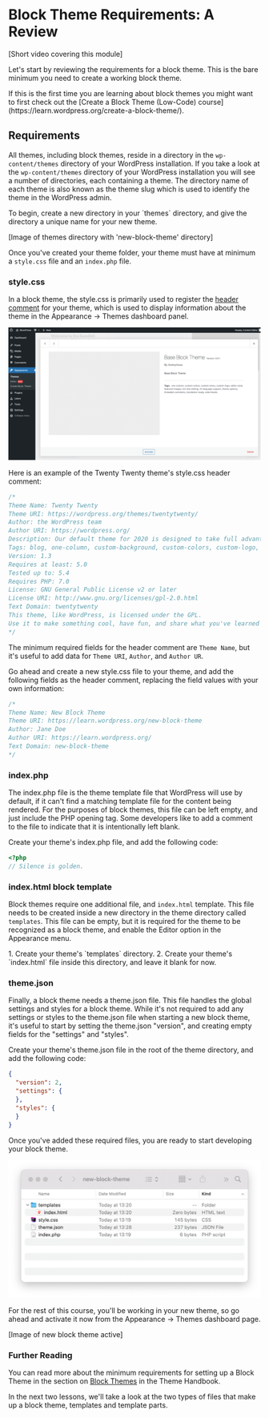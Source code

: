 # Block Theme Requirements: A Review

[Short video covering this module]

Let's start by reviewing the requirements for a block theme. This is the bare minimum you need to create a working block theme.

<div class="callout">
    If this is the first time you are learning about block themes you might want to first check out the [Create a Block Theme (Low-Code) course](https://learn.wordpress.org/create-a-block-theme/).
</div>

## Requirements

All themes, including block themes, reside in a directory in the `wp-content/themes` directory of your WordPress installation. If you take a look at the `wp-content/themes` directory of your WordPress installation you will see a number of directories, each containing a theme. The directory name of each theme is also known as the theme slug which is used to identify the theme in the WordPress admin.

<div class="callout callout-tutorial">
    To begin, create a new directory in your `themes` directory, and give the directory a unique name for your new theme.
</div>

[Image of themes directory with 'new-block-theme' directory]

Once you've created your theme folder, your theme must have at minimum a `style.css` file and an `index.php` file. 

### style.css

In a block theme, the style.css is primarily used to register the [header comment](https://developer.wordpress.org/themes/basics/main-stylesheet-style-css/#basic-structure) for your theme, which is used to display information about the theme in the Appearance -> Themes dashboard panel. 

![Theme Information](/images/module-01/base-block-theme-01.png)

Here is an example of the Twenty Twenty theme's style.css header comment:

```css
/*
Theme Name: Twenty Twenty
Theme URI: https://wordpress.org/themes/twentytwenty/
Author: the WordPress team
Author URI: https://wordpress.org/
Description: Our default theme for 2020 is designed to take full advantage of the flexibility of the block editor. Organizations and businesses have the ability to create dynamic landing pages with endless layouts using the group and column blocks. The centered content column and fine-tuned typography also makes it perfect for traditional blogs. Complete editor styles give you a good idea of what your content will look like, even before you publish. You can give your site a personal touch by changing the background colors and the accent color in the Customizer. The colors of all elements on your site are automatically calculated based on the colors you pick, ensuring a high, accessible color contrast for your visitors.
Tags: blog, one-column, custom-background, custom-colors, custom-logo, custom-menu, editor-style, featured-images, footer-widgets, full-width-template, rtl-language-support, sticky-post, theme-options, threaded-comments, translation-ready, block-styles, wide-blocks, accessibility-ready
Version: 1.3
Requires at least: 5.0
Tested up to: 5.4
Requires PHP: 7.0
License: GNU General Public License v2 or later
License URI: http://www.gnu.org/licenses/gpl-2.0.html
Text Domain: twentytwenty
This theme, like WordPress, is licensed under the GPL.
Use it to make something cool, have fun, and share what you've learned with others.
*/
```

The minimum required fields for the header comment are `Theme Name`, but it's useful to add data for `Theme URI`, `Author`, and `Author UR`. 

<div class="callout callout-tutorial">
    Go ahead and create a new style.css file to your theme, and add the following fields as the header comment, replacing the field values with your own information:
</div>

```css
/*
Theme Name: New Block Theme
Theme URI: https://learn.wordpress.org/new-block-theme
Author: Jane Doe
Author URI: https://learn.wordpress.org/
Text Domain: new-block-theme
*/
```

### index.php

The index.php file is the theme template file that WordPress will use by default, if it can't find a matching template file for the content being rendered. For the purposes of block themes, this file can be left empty, and just include the PHP opening tag. Some developers like to add a comment to the file to indicate that it is intentionally left blank.

<div class="callout callout-tutorial">
    Create your theme's index.php file, and add the following code:
</div>

```php
<?php
// Silence is golden.
```

### index.html block template

Block themes require one additional file, and `index.html` template. This file needs to be created inside a new directory in the theme directory called `templates`. This file can be empty, but it is required for the theme to be recognized as a block theme, and enable the Editor option in the Appearance menu.

<div class="callout callout-tutorial">
    1. Create your theme's `templates` directory.
    2. Create your theme's `index.html` file inside this directory, and leave it blank for now.
</div>

### theme.json

Finally, a block theme needs a theme.json file. This file handles the global settings and styles for a block theme. While it's not required to add any settings or styles to the theme.json file when starting a new block theme, it's useful to start by setting the theme.json "version", and creating empty fields for the "settings" and "styles".

<div class="callout callout-tutorial">
    Create your theme's theme.json file in the root of the theme directory, and add the following code:
</div>

```json
{
  "version": 2,
  "settings": {
  },
  "styles": {
  }
}
```

Once you've added these required files, you are ready to start developing your block theme.

![Minimum Theme Requirements](/images/module-01/directory-structure.png)

<div class="callout callout-tutorial">
    For the rest of this course, you'll be working in your new theme, so go ahead and activate it now from the Appearance -> Themes dashboard page.
</div>

[Image of new block theme active]

### Further Reading

You can read more about the minimum requirements for setting up a Block Theme in the section on [Block Themes](https://developer.wordpress.org/themes/block-themes/block-theme-setup/) in the Theme Handbook. 

In the next two lessons, we'll take a look at the two types of files that make up a block theme, templates and template parts.